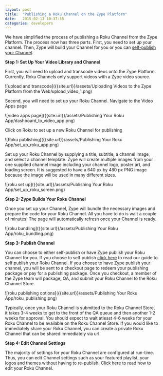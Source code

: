 ```yaml
---
layout: post
title:  "Publishing a Roku Channel on the Zype Platform"
date:   2015-02-13 10:37:55
categories: developers
---
```


We have simplified the process of publishing a Roku Channel from the Zype Platform.
The process now has three parts. First, you need to set up your channel.
Then, Zype will build your Channel for you or you can
[self-publish your Channel]({{site.url}}posts/2015/02/13/self-publish-roku/).

**Step 1: Set Up Your Video Library and Channel**

First, you will need to upload and transcode videos onto the Zype Platform.
Currently, Roku Channels only support videos with a Zype video source.

![upload and transcode]({{site.url}}/assets/Uploading Videos to the Zype Platform from the Web/upload_video_1.png)

Second, you will need to set up your Roku Channel. Navigate to the Video Apps page

![video apps page]({{site.url}}/assets/Publishing Your Roku App/dashboard_to_video_app.png)

Click on Roku to set up a new Roku Channel for publishing

![Roku publishing]({{site.url}}/assets/Publishing Your Roku App/set_up_roku_app.png)

Set up your Roku Channel by supplying a title, subtitle, a channel image, and
select a channel template. Zype will create multiple images from your one supplied
channel image including your channel logo, poster art, and loading screen.
It is suggested to have a 640 px by 480 px PNG image because the image will be used
in many different sizes.

![roku set up]({{site.url}}/assets/Publishing Your Roku App/set_up_roku_screen.png)

**Step 2: Zype Builds Your Roku Channel**

Once you set up your Channel, Zype will bundle the necessary images and prepare the
code for your Roku Channel. All you have to do is wait a couple of minutes!
The page will automatically refresh once your Channel is ready.

![roku bundling]({{site.url}}/assets/Publishing Your Roku App/roku_bundling.png)

**Step 3: Publish Channel**

You can choose to either self-publish or have Zype publish your Roku Channel for you.
If you choose to self publish [click here]({{site.url}}posts/2015/02/13/self-publish-roku/)
to read our guide to self publish your Roku Channel.
If you choose to have Zype publish your channel, you will be sent to a checkout
page to redeem your publishing package or pay for a publishing package.
Once you checkout, a member of the Zype team will package, QA, and submit your
Roku Channel to the Roku Channel Store.

![roku publishing options]({{site.url}}/assets/Publishing Your Roku App/roku_publishing.png)

Typically, once your Roku Channel is submitted to the Roku Channel Store, it takes
3-4 weeks to get to the front of the QA queue and then another 1-2 weeks for approval.
You should expect to wait atleast 4-6 weeks for your Roku Channel to be available
on the Roku Channel Store. If you would like to immediately share your Roku Channel,
you can create a private Roku Channel that can be shared immediately via url.

**Step 4: Edit Channel Settings**

The majority of settings for your Roku Channel are configured at run-time.
Thus, you can edit Channel settings such as your featured playlist, your logos and
themes without having to re-publish. [Click here]({{site.url}}posts/2015/02/13/roku-advanced-settings/)
to read how to edit your Roku Channel.
